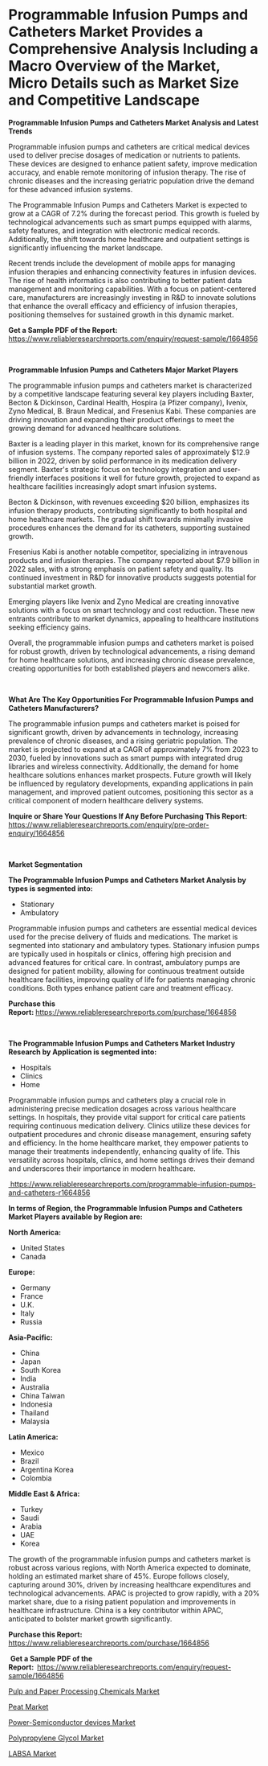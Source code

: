 <p><h1>Programmable Infusion Pumps and Catheters Market Provides a Comprehensive Analysis Including a Macro Overview of the Market, Micro Details such as Market Size and Competitive Landscape</h1></p><p><strong>Programmable Infusion Pumps and Catheters Market Analysis and Latest Trends</strong></p>
<p><p>Programmable infusion pumps and catheters are critical medical devices used to deliver precise dosages of medication or nutrients to patients. These devices are designed to enhance patient safety, improve medication accuracy, and enable remote monitoring of infusion therapy. The rise of chronic diseases and the increasing geriatric population drive the demand for these advanced infusion systems. </p><p>The Programmable Infusion Pumps and Catheters Market is expected to grow at a CAGR of 7.2% during the forecast period. This growth is fueled by technological advancements such as smart pumps equipped with alarms, safety features, and integration with electronic medical records. Additionally, the shift towards home healthcare and outpatient settings is significantly influencing the market landscape. </p><p>Recent trends include the development of mobile apps for managing infusion therapies and enhancing connectivity features in infusion devices. The rise of health informatics is also contributing to better patient data management and monitoring capabilities. With a focus on patient-centered care, manufacturers are increasingly investing in R&D to innovate solutions that enhance the overall efficacy and efficiency of infusion therapies, positioning themselves for sustained growth in this dynamic market.</p></p>
<p><strong>Get a Sample PDF of the Report:&nbsp;</strong> <a href="https://www.reliableresearchreports.com/enquiry/request-sample/1664856?utm_campaign=120&utm_medium=2&utm_source=Github&utm_content=ia&utm_term=09122024&utm_id=programmable-infusion-pumps-and-catheters">https://www.reliableresearchreports.com/enquiry/request-sample/1664856</a></p>
<p>&nbsp;</p>
<p><strong>Programmable Infusion Pumps and Catheters Major Market Players</strong></p>
<p><p>The programmable infusion pumps and catheters market is characterized by a competitive landscape featuring several key players including Baxter, Becton & Dickinson, Cardinal Health, Hospira (a Pfizer company), Ivenix, Zyno Medical, B. Braun Medical, and Fresenius Kabi. These companies are driving innovation and expanding their product offerings to meet the growing demand for advanced healthcare solutions.</p><p>Baxter is a leading player in this market, known for its comprehensive range of infusion systems. The company reported sales of approximately $12.9 billion in 2022, driven by solid performance in its medication delivery segment. Baxter's strategic focus on technology integration and user-friendly interfaces positions it well for future growth, projected to expand as healthcare facilities increasingly adopt smart infusion systems.</p><p>Becton & Dickinson, with revenues exceeding $20 billion, emphasizes its infusion therapy products, contributing significantly to both hospital and home healthcare markets. The gradual shift towards minimally invasive procedures enhances the demand for its catheters, supporting sustained growth.</p><p>Fresenius Kabi is another notable competitor, specializing in intravenous products and infusion therapies. The company reported about $7.9 billion in 2022 sales, with a strong emphasis on patient safety and quality. Its continued investment in R&D for innovative products suggests potential for substantial market growth.</p><p>Emerging players like Ivenix and Zyno Medical are creating innovative solutions with a focus on smart technology and cost reduction. These new entrants contribute to market dynamics, appealing to healthcare institutions seeking efficiency gains.</p><p>Overall, the programmable infusion pumps and catheters market is poised for robust growth, driven by technological advancements, a rising demand for home healthcare solutions, and increasing chronic disease prevalence, creating opportunities for both established players and newcomers alike.</p></p>
<p>&nbsp;</p>
<p><strong>What Are The Key Opportunities For Programmable Infusion Pumps and Catheters Manufacturers?</strong></p>
<p><p>The programmable infusion pumps and catheters market is poised for significant growth, driven by advancements in technology, increasing prevalence of chronic diseases, and a rising geriatric population. The market is projected to expand at a CAGR of approximately 7% from 2023 to 2030, fueled by innovations such as smart pumps with integrated drug libraries and wireless connectivity. Additionally, the demand for home healthcare solutions enhances market prospects. Future growth will likely be influenced by regulatory developments, expanding applications in pain management, and improved patient outcomes, positioning this sector as a critical component of modern healthcare delivery systems.</p></p>
<p><strong>Inquire or Share Your Questions If Any Before Purchasing This Report:</strong> <a href="https://www.reliableresearchreports.com/enquiry/pre-order-enquiry/1664856?utm_campaign=120&utm_medium=2&utm_source=Github&utm_content=ia&utm_term=09122024&utm_id=programmable-infusion-pumps-and-catheters">https://www.reliableresearchreports.com/enquiry/pre-order-enquiry/1664856</a></p>
<p>&nbsp;</p>
<p><strong>Market Segmentation</strong></p>
<p><strong>The Programmable Infusion Pumps and Catheters Market Analysis by types is segmented into:</strong></p>
<p><ul><li>Stationary</li><li>Ambulatory</li></ul></p>
<p><p>Programmable infusion pumps and catheters are essential medical devices used for the precise delivery of fluids and medications. The market is segmented into stationary and ambulatory types. Stationary infusion pumps are typically used in hospitals or clinics, offering high precision and advanced features for critical care. In contrast, ambulatory pumps are designed for patient mobility, allowing for continuous treatment outside healthcare facilities, improving quality of life for patients managing chronic conditions. Both types enhance patient care and treatment efficacy.</p></p>
<p><strong>Purchase this Report:&nbsp;</strong><a href="https://www.reliableresearchreports.com/purchase/1664856?utm_campaign=120&utm_medium=2&utm_source=Github&utm_content=ia&utm_term=09122024&utm_id=programmable-infusion-pumps-and-catheters">https://www.reliableresearchreports.com/purchase/1664856</a></p>
<p>&nbsp;</p>
<p><strong>The Programmable Infusion Pumps and Catheters Market Industry Research by Application is segmented into:</strong></p>
<p><ul><li>Hospitals</li><li>Clinics</li><li>Home</li></ul></p>
<p><p>Programmable infusion pumps and catheters play a crucial role in administering precise medication dosages across various healthcare settings. In hospitals, they provide vital support for critical care patients requiring continuous medication delivery. Clinics utilize these devices for outpatient procedures and chronic disease management, ensuring safety and efficiency. In the home healthcare market, they empower patients to manage their treatments independently, enhancing quality of life. This versatility across hospitals, clinics, and home settings drives their demand and underscores their importance in modern healthcare.</p></p>
<p><a href="https://www.reliableresearchreports.com/programmable-infusion-pumps-and-catheters-r1664856?utm_campaign=120&utm_medium=2&utm_source=Github&utm_content=ia&utm_term=09122024&utm_id=programmable-infusion-pumps-and-catheters">&nbsp;https://www.reliableresearchreports.com/programmable-infusion-pumps-and-catheters-r1664856</a></p>
<p><strong>In terms of Region, the Programmable Infusion Pumps and Catheters Market Players available by Region are:</strong></p>
<p>
    <p> <strong> North America: </strong>
        <ul>
            <li>United States</li>
            <li>Canada</li>
        </ul>
        </p> 
    <p> <strong> Europe: </strong>
        <ul>
            <li>Germany</li>
            <li>France</li>
            <li>U.K.</li>
            <li>Italy</li>
            <li>Russia</li>
        </ul>
        </p> 
    <p> <strong> Asia-Pacific: </strong>
        <ul>
            <li>China</li>
            <li>Japan</li>
            <li>South Korea</li>
            <li>India</li>
            <li>Australia</li>
            <li>China Taiwan</li>
            <li>Indonesia</li>
            <li>Thailand</li>
            <li>Malaysia</li>
        </ul>
        </p> 
    <p> <strong> Latin America: </strong>
        <ul>
            <li>Mexico</li>
            <li>Brazil</li>
            <li>Argentina Korea</li>
            <li>Colombia</li>
        </ul>
        </p> 
    <p> <strong> Middle East & Africa: </strong>
        <ul>
            <li>Turkey</li>
            <li>Saudi</li>
            <li>Arabia</li>
            <li>UAE</li>
            <li>Korea</li>
        </ul>
    </p>
    </p>
<p><p>The growth of the programmable infusion pumps and catheters market is robust across various regions, with North America expected to dominate, holding an estimated market share of 45%. Europe follows closely, capturing around 30%, driven by increasing healthcare expenditures and technological advancements. APAC is projected to grow rapidly, with a 20% market share, due to a rising patient population and improvements in healthcare infrastructure. China is a key contributor within APAC, anticipated to bolster market growth significantly.</p></p>
<p><strong>Purchase this Report: </strong><a href="https://www.reliableresearchreports.com/purchase/1664856?utm_campaign=120&utm_medium=2&utm_source=Github&utm_content=ia&utm_term=09122024&utm_id=programmable-infusion-pumps-and-catheters">https://www.reliableresearchreports.com/purchase/1664856</a></p>
<p>&nbsp;<strong>Get a Sample PDF of the Report:&nbsp;&nbsp;</strong><a href="https://www.reliableresearchreports.com/enquiry/request-sample/1664856?utm_campaign=120&utm_medium=2&utm_source=Github&utm_content=ia&utm_term=09122024&utm_id=programmable-infusion-pumps-and-catheters">https://www.reliableresearchreports.com/enquiry/request-sample/1664856</a></p>
<p><strong></strong></p>
<p><p><a href="https://github.com/DianaWilson796/Market-Research-Report-List-1/blob/main/pulp-and-paper-processing-chemicals-market.md?utm_campaign=120&utm_medium=2&utm_source=Github&utm_content=ia&utm_term=09122024&utm_id=programmable-infusion-pumps-and-catheters">Pulp and Paper Processing Chemicals Market</a></p><p><a href="https://www.linkedin.com/pulse/peat-market-revolution-size-share-emerging-trends-2024-2031-dtoje?utm_campaign=120&utm_medium=2&utm_source=Github&utm_content=ia&utm_term=09122024&utm_id=programmable-infusion-pumps-and-catheters">Peat Market</a></p><p><a href="https://github.com/joannesouthgate/Market-Research-Report-List-5/blob/main/power-semiconductor-devices-market.md?utm_campaign=120&utm_medium=2&utm_source=Github&utm_content=ia&utm_term=09122024&utm_id=programmable-infusion-pumps-and-catheters">Power-Semiconductor devices Market</a></p><p><a href="https://www.linkedin.com/pulse/key-drivers-polypropylene-glycol-market-expansion-2024-2031-eb5pe?utm_campaign=120&utm_medium=2&utm_source=Github&utm_content=ia&utm_term=09122024&utm_id=programmable-infusion-pumps-and-catheters">Polypropylene Glycol Market</a></p><p><a href="https://www.linkedin.com/pulse/strategic-insights-labsa-market-stakeholder-impacts-projected-jsekf?utm_campaign=120&utm_medium=2&utm_source=Github&utm_content=ia&utm_term=09122024&utm_id=programmable-infusion-pumps-and-catheters">LABSA Market</a></p></p>